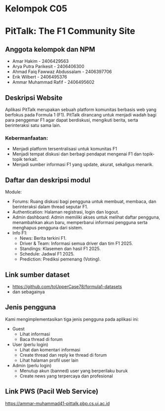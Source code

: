 # Kelompok C05
# PitTalk: The F1 Community Site

## Anggota kelompok dan NPM
- Amar Hakim - 2406429563
- Arya Putra Parikesit - 2406406300
- Ahmad Faiq Fawwaz Abdussalam - 2406397706
- Erik Wilbert - 2406495376
- Ammar Muhammad Rafif - 2406495602

## Deskripsi Website
Aplikasi PitTalk merupakan sebuah platform komunitas berbasis web yang berfokus pada Formula 1 (F1). PitTalk dirancang untuk menjadi wadah bagi para penggemar F1 agar dapat berdiskusi, mengikuti berita, serta berinteraksi satu sama lain. 

### Kebermanfaatan:
- Menjadi platform tersentralisasi untuk komunitas F1
- Menjadi tempat diskusi dan berbagi pendapat mengenai F1 dan topik-topik terkait.
- Menjadi sumber informasi F1 yang update, akurat, sekaligus menarik.

## Daftar dan deskripsi modul
Module:
- Forums: Ruang diskusi bagi pengguna untuk membuat, membaca, dan berinteraksi dalam thread seputar F1.
- Authentication: Halaman registrasi, login dan logout.
- Admin dashboard: Admin memiliki akses untuk melihat daftar pengguna, menambahkan akun baru, memperbarui informasi pengguna serta menghapus pengguna dari sistem.
- Info F1:
    - News: Berita terkini F1.
    - Driver & Team: Informasi semua driver dan tim F1 2025.
    - Standings: Klasemen dan hasil F1 2025.
    - Schedule: Jadwal F1 2025.
    - Prediction: Prediksi pemenang (Voting).

## Link sumber dataset
- https://github.com/toUpperCase78/formula1-datasets
- dan sebagainya

## Jenis pengguna
Kami mengimplementasikan tiga jenis pengguna pada aplikasi ini:
- Guest
    - Lihat informasi
    - Baca thread di forum
- User (perlu login)
    - Lihat dan komentari informasi
    - Create thread dan reply ke thread di forum
    - Lihat halaman profil user lain
- Admin (perlu login)
    - Menutup akun (banned) user yang berperilaku buruk
    - Create news yang terpercaya dan profesional

## Link PWS (Pacil Web Service)
https://ammar-muhammad41-pittalk.pbp.cs.ui.ac.id
